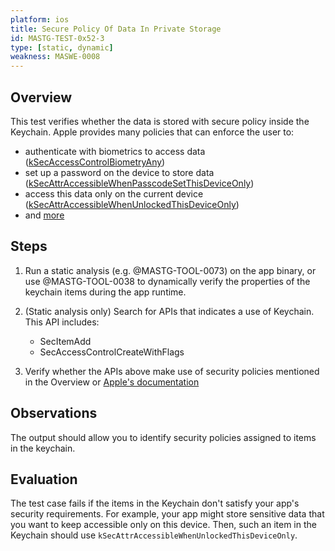 ```yaml
---
platform: ios
title: Secure Policy Of Data In Private Storage
id: MASTG-TEST-0x52-3
type: [static, dynamic]
weakness: MASWE-0008
---
```


## Overview

This test verifies whether the data is stored with secure policy inside the Keychain. Apple provides many policies that can enforce the user to:

- authenticate with biometrics to access data ([kSecAccessControlBiometryAny](https://developer.apple.com/documentation/security/secaccesscontrolcreateflags/biometryany))
- set up a password on the device to store data ([kSecAttrAccessibleWhenPasscodeSetThisDeviceOnly](https://developer.apple.com/documentation/security/ksecattraccessiblewhenpasscodesetthisdeviceonly))
- access this data only on the current device ([kSecAttrAccessibleWhenUnlockedThisDeviceOnly](https://developer.apple.com/documentation/security/ksecattraccessiblewhenunlockedthisdeviceonly))
- and [more](https://developer.apple.com/documentation/security/item-attribute-keys-and-values#Accessibility-Values)

## Steps

1. Run a static analysis (e.g. @MASTG-TOOL-0073) on the app binary, or use @MASTG-TOOL-0038 to dynamically verify the properties of the keychain items during the app runtime.

2. (Static analysis only) Search for APIs that indicates a use of Keychain. This API includes:
    - SecItemAdd
    - SecAccessControlCreateWithFlags

3. Verify whether the APIs above make use of security policies mentioned in the Overview or [Apple's documentation](https://developer.apple.com/documentation/security/item-attribute-keys-and-values#Accessibility-Values)

## Observations

The output should allow you to identify security policies assigned to items in the keychain.

## Evaluation

The test case fails if the items in the Keychain don't satisfy your app's security requirements. For example, your app might store sensitive data that you want to keep accessible only on this device. Then, such an item in the Keychain should use `kSecAttrAccessibleWhenUnlockedThisDeviceOnly`.
